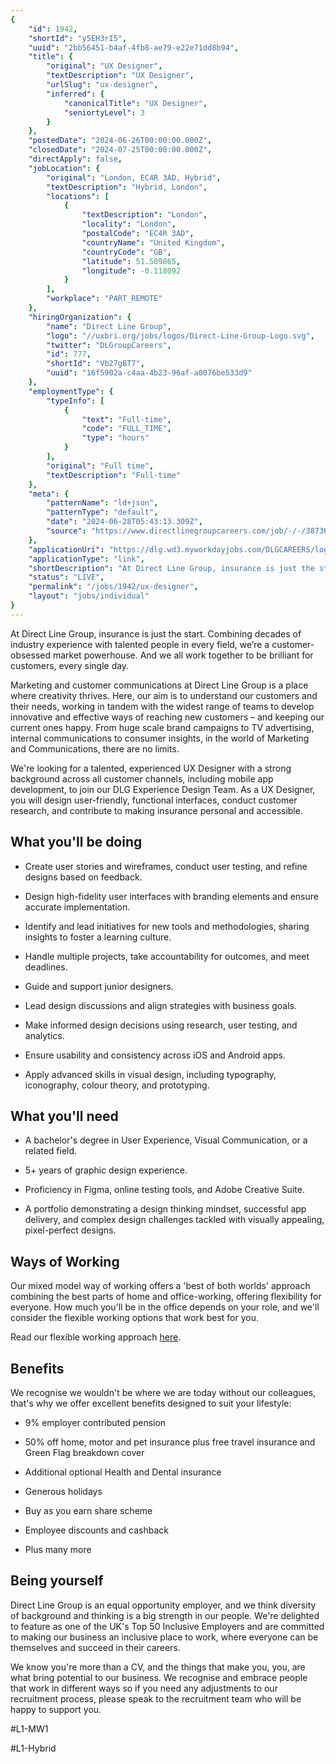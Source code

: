 ```yaml
---
{
	"id": 1942,
	"shortId": "y5EH3rI5",
	"uuid": "2bb56451-b4af-4fb8-ae79-e22e71dd8b94",
	"title": {
		"original": "UX Designer",
		"textDescription": "UX Designer",
		"urlSlug": "ux-designer",
		"inferred": {
			"canonicalTitle": "UX Designer",
			"seniortyLevel": 3
		}
	},
	"postedDate": "2024-06-26T00:00:00.000Z",
	"closedDate": "2024-07-25T00:00:00.000Z",
	"directApply": false,
	"jobLocation": {
		"original": "London, EC4R 3AD, Hybrid",
		"textDescription": "Hybrid, London",
		"locations": [
			{
				"textDescription": "London",
				"locality": "London",
				"postalCode": "EC4R 3AD",
				"countryName": "United Kingdom",
				"countryCode": "GB",
				"latitude": 51.509865,
				"longitude": -0.118092
			}
		],
		"workplace": "PART_REMOTE"
	},
	"hiringOrganization": {
		"name": "Direct Line Group",
		"logo": "//uxbri.org/jobs/logos/Direct-Line-Group-Logo.svg",
		"twitter": "DLGroupCareers",
		"id": 777,
		"shortId": "Vb27gBT7",
		"uuid": "16f5902a-c4aa-4b23-96af-a0076be533d9"
	},
	"employmentType": {
		"typeInfo": [
			{
				"text": "Full-time",
				"code": "FULL_TIME",
				"type": "hours"
			}
		],
		"original": "Full time",
		"textDescription": "Full-time"
	},
	"meta": {
		"patternName": "ld+json",
		"patternType": "default",
		"date": "2024-06-28T05:43:13.309Z",
		"source": "https://www.directlinegroupcareers.com/job/-/-/38736/66849339728"
	},
	"applicationUri": "https://dlg.wd3.myworkdayjobs.com/DLGCAREERS/login?redirect=%2FDLGCAREERS%2Fjob%2FLondon---Riverbank-House%2FUX-Designer_R-17415%2Fapply",
	"applicationType": "link",
	"shortDescription": "At Direct Line Group, insurance is just the start. Combining decades of industry experience with talented people in every field, we’re’ a customer-obsessed- market powerhouse. And we all work",
	"status": "LIVE",
	"permalink": "/jobs/1942/ux-designer",
	"layout": "jobs/individual"
}
---
```

<p>At Direct Line Group, insurance is just the start. Combining decades of industry experience with talented people in every field, we’re a customer-obsessed market powerhouse. And we all work together to be brilliant for customers, every single day.</p><p>Marketing and customer communications at Direct Line Group is a place where creativity thrives. Here, our aim is to understand our customers and their needs, working in tandem with the widest range of teams to develop innovative and effective ways of reaching new customers – and keeping our current ones happy. From huge scale brand campaigns to TV advertising, internal communications to consumer insights, in the world of Marketing and Communications, there are no limits.</p><p>We're looking for a talented, experienced UX Designer with a strong background across all customer channels, including mobile app development, to join our DLG Experience Design Team. As a UX Designer, you will design user-friendly, functional interfaces, conduct customer research, and contribute to making insurance personal and accessible.</p><h2>What you'll be doing</h2><ul><li><p>Create user stories and wireframes, conduct user testing, and refine designs based on feedback.</p></li><li><p>Design high-fidelity user interfaces with branding elements and ensure accurate implementation.</p></li><li><p>Identify and lead initiatives for new tools and methodologies, sharing insights to foster a learning culture.</p></li><li><p>Handle multiple projects, take accountability for outcomes, and meet deadlines.</p></li><li><p>Guide and support junior designers.</p></li><li><p>Lead design discussions and align strategies with business goals.</p></li><li><p>Make informed design decisions using research, user testing, and analytics.</p></li><li><p>Ensure usability and consistency across iOS and Android apps.</p></li><li><p>Apply advanced skills in visual design, including typography, iconography, colour theory, and prototyping.</p></li></ul><h2>What you'll need</h2><ul><li><p>A bachelor's degree in User Experience, Visual Communication, or a related field.&nbsp;</p></li><li><p>5+ years of graphic design experience.</p></li><li><p>Proficiency in Figma, online testing tools, and Adobe Creative Suite.</p></li><li><p>A portfolio demonstrating a design thinking mindset, successful app delivery, and complex design challenges tackled with visually appealing, pixel-perfect designs.</p></li></ul><h2>Ways of Working</h2><p>Our mixed model way of working offers a 'best of both worlds' approach combining the best parts of home and office-working, offering flexibility for everyone. How much you'll be in the office depends on your role, and we'll consider the flexible working options that work best for you.</p><p>Read our flexible working approach <a target="_blank" rel="noopener noreferrer nofollow" href="https://www.directlinegroupcareers.com/flexible-working">here</a>.</p><h2>Benefits</h2><p>We recognise we wouldn't be where we are today without our colleagues, that's why we offer excellent benefits designed to suit your lifestyle:</p><ul><li><p>9% employer contributed pension</p></li><li><p>50% off home, motor and pet insurance plus free travel insurance and Green Flag breakdown cover</p></li><li><p>Additional optional Health and Dental insurance</p></li><li><p>Generous holidays</p></li><li><p>Buy as you earn share scheme</p></li><li><p>Employee discounts and cashback</p></li><li><p>Plus many more</p></li></ul><h2>Being yourself</h2><p>Direct Line Group is an equal opportunity employer, and we think diversity of background and thinking is a big strength in our people. We're delighted to feature as one of the UK's Top 50 Inclusive Employers and are committed to making our business an inclusive place to work, where everyone can be themselves and succeed in their careers.</p><p>We know you're more than a CV, and the things that make you, you, are what bring potential to our business. We recognise and embrace people that work in different ways so if you need any adjustments to our recruitment process, please speak to the recruitment team who will be happy to support you.</p><p>#L1-MW1</p><p>#L1-Hybrid</p>
